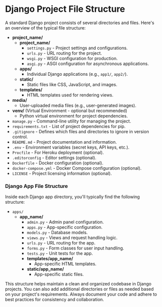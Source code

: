 # Django Project File Structure

A standard Django project consists of several directories and files. Here's an overview of the typical file structure:

- **project_name/**
  - **project_name/**
    - `settings.py` - Project settings and configurations.
    - `urls.py` - URL routing for the project.
    - `wsgi.py` - WSGI configuration for production.
    - `asgi.py` - ASGI configuration for asynchronous applications.
  - **apps/**
    - Individual Django applications (e.g., `app1/`, `app2/`).
  - **static/**
    - Static files like CSS, JavaScript, and images.
  - **templates/**
    - HTML templates used for rendering views.
- **media/**
  - User-uploaded media files (e.g., user-generated images).
- **venv/** (Virtual Environment - optional but recommended)
  - Python virtual environment for project dependencies.
- `manage.py` - Command-line utility for managing the project.
- `requirements.txt` - List of project dependencies for pip.
- `.gitignore` - Defines which files and directories to ignore in version control.
- `README.md` - Project documentation and information.
- `.env` - Environment variables (secret keys, API keys, etc.).
- `Procfile` - For Heroku deployment (optional).
- `.editorconfig` - Editor settings (optional).
- `Dockerfile` - Docker configuration (optional).
- `docker-compose.yml` - Docker Compose configuration (optional).
- `LICENSE` - Project licensing information (optional).

### Django App File Structure

Inside each Django app directory, you'll typically find the following structure:

- `apps/`
  - **app_name/**
    - `admin.py` - Admin panel configuration.
    - `apps.py` - App-specific configuration.
    - `models.py` - Database models.
    - `views.py` - Views and request handling logic.
    - `urls.py` - URL routing for the app.
    - `forms.py` - Form classes for user input handling.
    - `tests.py` - Unit tests for the app.
    - **templates/app_name/**
      - App-specific HTML templates.
    - **static/app_name/**
      - App-specific static files.

This structure helps maintain a clean and organized codebase in Django projects. You can also add additional directories or files as needed based on your project's requirements. Always document your code and adhere to best practices for consistency and collaboration.

